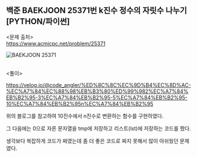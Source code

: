## 백준 BAEKJOON 25371번 k진수 정수의 자릿수 나누기 [PYTHON/파이썬]

<문제 출처><br>
https://www.acmicpc.net/problem/25371

![BAEKJOON 25371](https://blog.kakaocdn.net/dn/DYJ1s/btrMIILNOHC/99vPLkaHk9SrPvlNjkvOxK/img.png)

<br>
<풀이><br>

https://velog.io/@code_angler/%ED%8C%8C%EC%9D%B4%EC%8D%AC-%EC%A7%84%EC%88%98%EB%B3%80%ED%99%982%EC%A7%84%EB%B2%95-3%EC%A7%84%EB%B2%95-5%EC%A7%84%EB%B2%95-10%EC%A7%84%EB%B2%95n%EC%A7%84%EB%B2%95

위의 블로그를 참고하여 10진수에서 n진수로 변환하는 함수를 구현하였다.

그 다음에는 0으로 자른 문자열을 tmp에 저장하고 리스트(lst)에 저장하는 코드를 짰다.

생각보다 복잡하게 코드가 짜였는데 좀 더 좋은 코드로 짜지 못해서 많이 아쉬웠던 문제였다.
